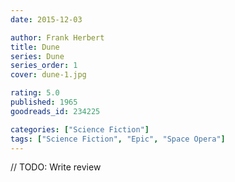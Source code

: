 ```yaml
---
date: 2015-12-03

author: Frank Herbert
title: Dune
series: Dune
series_order: 1
cover: dune-1.jpg

rating: 5.0
published: 1965
goodreads_id: 234225

categories: ["Science Fiction"]
tags: ["Science Fiction", "Epic", "Space Opera"]
---
```


// TODO: Write review
